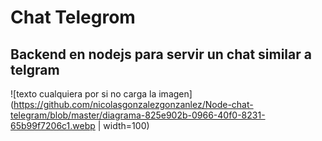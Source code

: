# Chat Telegrom

## Backend en nodejs para servir un chat similar a telgram

![texto cualquiera por si no carga la imagen](https://github.com/nicolasgonzalezgonzanlez/Node-chat-telegram/blob/master/diagrama-825e902b-0966-40f0-8231-65b99f7206c1.webp | width=100)
